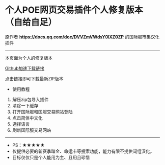 # 个人POE网页交易插件个人修复版本（自给自足）

原作者 **https://docs.qq.com/doc/DVVZmVWdsY0lXZ0ZP** 的国际服市集汉化插件

---

本页面为个人的修复版本

[Github加速下载链接](https://proxy.kamiui.ml/?url=https%3A%2F%2Fgithub.com%2Fchuyua%2Fpoe-trade-17713%2Farchive%2Frefs%2Fheads%2Fmain.zip)

点击链接即可下载最新ZIP版本

* 使用教程

1. 解压zip包导入插件
2. 清除一下缓存
3. 打开国际服和国服交易网站登陆
4. 点击简体中文化
5. 选择语言
6. 刷新国际服交易网站

---

* PS：★★★★★
* 仅提供必要的新赛季暗金、命运卡等搜索功能，能力有限不提供词组汉化。
* 目标仅仅只是个人能用为主、且用且珍惜
